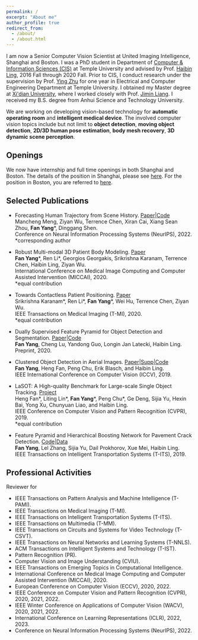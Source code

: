 ```yaml
---
permalink: /
excerpt: "About me"
author_profile: true
redirect_from: 
  - /about/
  - /about.html
---
```


I am now a Senior Computer Vision Scientist at United Imaging Intelligence, Shanghai and Boston. I was a PhD student in Department of [Computer & Information Sciences (CIS)](https://cis.temple.edu/) at Temple University and advised by Prof. [Haibin Ling](https://www3.cs.stonybrook.edu/~hling/), 2016 Fall through 2020 Fall. Prior to CIS, I conduct research under the supervision by Prof. [Ying Zhu](https://www.linkedin.com/in/ying-julie-zhu-00184312) for one year in Electrical and Computer Engineering Department at Temple University. I obtained my Master degree at [Xi'dian University](https://en.xidian.edu.cn/), where I worked closely with Prof. [Jimin Liang](https://scholar.google.co.in/citations?user=SfkU4GEAAAAJ&hl=en). I received my B.S. degree from Anhui Science and Technology University. 

We are working on developing vision-based technology for **automatic operating room** and **intelligent medical device**. The involved computer vision topics include but not limit to **object detection**, **moving object detection**, **2D/3D human pose estimation**, **body mesh recovery**, **3D dynamic scene perception**. 

## Openings

We now have internship and full time openings in both Shanghai and Boston. The details of the position in Shanghai, please see [here](https://github.com/fyangneil/computer-vision-intern). For the position in Boston, you are referred to [here](http://wuziyan.com/).

## Selected Publications
- Forecasting Human Trajectory from Scene History. [Paper](http://arxiv.org/abs/2210.08732)|[Code](https://github.com/MaKaRuiNah/SHENet)<br>
  Mancheng Meng, Ziyan Wu, Terrence Chen, Xiran Cai, Xiang Sean Zhou, **Fan Yang***, Dinggang Shen.<br> 
  Conference on Neural Information Processing Systems (NeurIPS), 2022.<br>
  *corresponding author
- Robust Multi-modal 3D Patient Body Modeling. [Paper](https://www3.cs.stonybrook.edu/~hling/publication/3dbody-miccai20.pdf)<br>
  **Fan Yang***, Ren Li*, Georgios Georgakis, Srikrishna Karanam, Terrence Chen, Haibin Ling, Ziyan Wu.<br>
  International Conference on Medical Image Computing and Computer Assisted Intervention (MICCAI), 2020.<br>
  *equal contribution

- Towards Contactless Patient Positioning. [Paper](https://ieeexplore.ieee.org/stamp/stamp.jsp?tp=&arnumber=9084097)<br>
  Srikrishna Karanam*, Ren Li*, **Fan Yang***, Wei Hu, Terrence Chen, Ziyan Wu.<br> 
  IEEE Transactions on Medical Imaging (T-MI), 2020.<br> 
  *equal contribution

- Dually Supervised Feature Pyramid for Object Detection and Segmentation. [Paper](https://arxiv.org/abs/1912.03730)|[Code](https://github.com/fyangneil/DSFPN)<br>
  **Fan Yang**, Cheng Lu, Yandong Guo, Longin Jan Latecki, Haibin Ling.<br> 
  Preprint, 2020.
  
- Clustered Object Detection in Aerial Images. [Paper](https://openaccess.thecvf.com/content_ICCV_2019/html/Yang_Clustered_Object_Detection_in_Aerial_Images_ICCV_2019_paper.html)|[Supp](https://www.researchgate.net/publication/335393286_ClusDet-supppdf)|[Code](https://github.com/fyangneil/Clustered-Object-Detection-in-Aerial-Image)<br> 
  **Fan Yang**, Heng Fan, Peng Chu, Erik Blasch, and Haibin Ling.<br>
  IEEE International Conference on Computer Vision (ICCV), 2019.
  
- LaSOT: A High-quality Benchmark for Large-scale Single Object Tracking. [Project](http://vision.cs.stonybrook.edu/~lasot/)<br> 
  Heng Fan*, Liting Lin*, **Fan Yang***, Peng Chu*, Ge Deng, Sijia Yu, Hexin Bai, Yong Xu, Chunyuan Liao, and Haibin Ling.<br>
  IEEE Conference on Computer Vision and Pattern Recognition (CVPR), 2019.<br> 
  *equal contribution

- Feature Pyramid and Hierarchical Boosting Network for Pavement Crack Detection. [Code](https://github.com/fyangneil/pavement-crack-detection)|[Data](https://github.com/fyangneil/pavement-crack-detection)<br>
  **Fan Yang**, Lel Zhang, Sijia Yu, Dail Prokhorov, Xue Mei, Haibin Ling.<br>
  IEEE Transactions on Intelligent Transportation Systems (T-ITS), 2019.

## Professional Activities
Reviewer for 
- IEEE Transactions on Pattern Analysis and Machine Intelligence (T-PAMI).<br>
- IEEE Transactions on Medical Imaging (T-MI).<br>
- IEEE Transactions on Intelligent Transportation Systems (T-ITS).<br>
- IEEE Transactions on Multimedia (T-MM).<br>
- IEEE Transactions on Circuits and Systems for Video Technology (T-CSVT).<br>
- IEEE Transactions on Neural Networks and Learning Systems (T-NNLS).<br>
- ACM Transactions on Intelligent Systems and Technology (T-IST).<br>
- Pattern Recognition (PR).<br>
- Computer Vision and Image Understanding (CVIU).<br>
- IEEE Transactions on Emerging Topics in Computational Intelligence.<br>
- International Conference on Medical Image Computing and Computer Assisted Intervention (MICCAI), 2020.
- European Conference on Computer Vision  (ECCV), 2020, 2022.<br>
- IEEE Conference on Computer Vision and Pattern Recognition (CVPR), 2020, 2021, 2022.<br>
- IEEE Winter Conference on Applications of Computer Vision (WACV), 2020, 2021, 2022.<br>
- International Conference on Learning Representations (ICLR), 2022, 2023.<br>
- Conference on Neural Information Processing Systems (NeurIPS), 2022.

